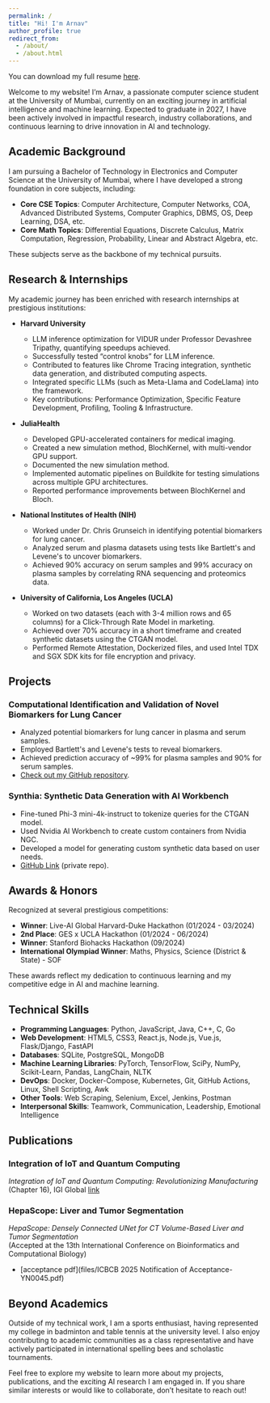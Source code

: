 ```yaml
---
permalink: /
title: "Hi! I'm Arnav"
author_profile: true
redirect_from: 
  - /about/
  - /about.html
---
```


You can download my full resume [here](files/resumeee.pdf).

Welcome to my website! I’m Arnav, a passionate computer science student at the University of Mumbai, currently on an exciting journey in artificial intelligence and machine learning. Expected to graduate in 2027, I have been actively involved in impactful research, industry collaborations, and continuous learning to drive innovation in AI and technology.

## Academic Background

I am pursuing a Bachelor of Technology in Electronics and Computer Science at the University of Mumbai, where I have developed a strong foundation in core subjects, including:
- **Core CSE Topics**: Computer Architecture, Computer Networks, COA, Advanced Distributed Systems, Computer Graphics, DBMS, OS, Deep Learning, DSA, etc.  
- **Core Math Topics**: Differential Equations, Discrete Calculus, Matrix Computation, Regression, Probability, Linear and Abstract Algebra, etc.

These subjects serve as the backbone of my technical pursuits.

## Research & Internships

My academic journey has been enriched with research internships at prestigious institutions:

- **Harvard University**  
  - LLM inference optimization for VIDUR under Professor Devashree Tripathy, quantifying speedups achieved.  
  - Successfully tested “control knobs” for LLM inference.  
  - Contributed to features like Chrome Tracing integration, synthetic data generation, and distributed computing aspects.  
  - Integrated specific LLMs (such as Meta-Llama and CodeLlama) into the framework.  
  - Key contributions: Performance Optimization, Specific Feature Development, Profiling, Tooling & Infrastructure.

- **JuliaHealth**  
  - Developed GPU-accelerated containers for medical imaging.  
  - Created a new simulation method, BlochKernel, with multi-vendor GPU support.  
  - Documented the new simulation method.  
  - Implemented automatic pipelines on Buildkite for testing simulations across multiple GPU architectures.  
  - Reported performance improvements between BlochKernel and Bloch.

- **National Institutes of Health (NIH)**  
  - Worked under Dr. Chris Grunseich in identifying potential biomarkers for lung cancer.  
  - Analyzed serum and plasma datasets using tests like Bartlett's and Levene's to uncover biomarkers.  
  - Achieved 90% accuracy on serum samples and 99% accuracy on plasma samples by correlating RNA sequencing and proteomics data.

- **University of California, Los Angeles (UCLA)**  
  - Worked on two datasets (each with 3-4 million rows and 65 columns) for a Click-Through Rate Model in marketing.  
  - Achieved over 70% accuracy in a short timeframe and created synthetic datasets using the CTGAN model.  
  - Performed Remote Attestation, Dockerized files, and used Intel TDX and SGX SDK kits for file encryption and privacy.

## Projects

### Computational Identification and Validation of Novel Biomarkers for Lung Cancer
- Analyzed potential biomarkers for lung cancer in plasma and serum samples.
- Employed Bartlett's and Levene's tests to reveal biomarkers.
- Achieved prediction accuracy of ~99% for plasma samples and 90% for serum samples.  
- [Check out my GitHub repository](https://github.com/w2sg-arnav/stanford_hacks).

### Synthia: Synthetic Data Generation with AI Workbench
- Fine-tuned Phi-3 mini-4k-instruct to tokenize queries for the CTGAN model.  
- Used Nvidia AI Workbench to create custom containers from Nvidia NGC.  
- Developed a model for generating custom synthetic data based on user needs.  
- [GitHub Link](https://github.com/W2SG-smokiee/nvidia_ai) (private repo).

## Awards & Honors

Recognized at several prestigious competitions:
- **Winner**: Live-AI Global Harvard-Duke Hackathon (01/2024 - 03/2024)
- **2nd Place**: GES x UCLA Hackathon (01/2024 - 06/2024)
- **Winner**: Stanford Biohacks Hackathon (09/2024)
- **International Olympiad Winner**: Maths, Physics, Science (District & State) - SOF

These awards reflect my dedication to continuous learning and my competitive edge in AI and machine learning.

## Technical Skills

- **Programming Languages**: Python, JavaScript, Java, C++, C, Go  
- **Web Development**: HTML5, CSS3, React.js, Node.js, Vue.js, Flask/Django, FastAPI  
- **Databases**: SQLite, PostgreSQL, MongoDB  
- **Machine Learning Libraries**: PyTorch, TensorFlow, SciPy, NumPy, Scikit-Learn, Pandas, LangChain, NLTK  
- **DevOps**: Docker, Docker-Compose, Kubernetes, Git, GitHub Actions, Linux, Shell Scripting, Awk  
- **Other Tools**: Web Scraping, Selenium, Excel, Jenkins, Postman  
- **Interpersonal Skills**: Teamwork, Communication, Leadership, Emotional Intelligence  

## Publications

### Integration of IoT and Quantum Computing
*Integration of IoT and Quantum Computing: Revolutionizing Manufacturing* (Chapter 16), IGI Global  [link](https://scholar.google.com/citations?view_op=view_citation&hl=en&user=5u4nSbMAAAAJ&citation_for_view=5u4nSbMAAAAJ:u5HHmVD_uO8C) 

### HepaScope: Liver and Tumor Segmentation
*HepaScope: Densely Connected UNet for CT Volume-Based Liver and Tumor Segmentation*  
(Accepted at the 13th International Conference on Bioinformatics and Computational Biology)
- [acceptance pdf](files/ICBCB 2025 Notification of Acceptance-YN0045.pdf)

## Beyond Academics

Outside of my technical work, I am a sports enthusiast, having represented my college in badminton and table tennis at the university level. I also enjoy contributing to academic communities as a class representative and have actively participated in international spelling bees and scholastic tournaments.

Feel free to explore my website to learn more about my projects, publications, and the exciting AI research I am engaged in. If you share similar interests or would like to collaborate, don’t hesitate to reach out!

